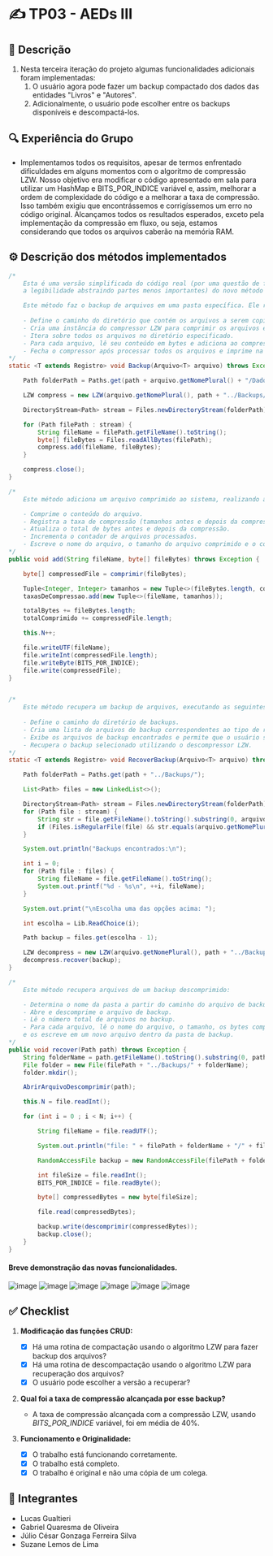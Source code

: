# ✍️ TP03 - AEDs III

## 📝 Descrição
<ol>
	<li>Nesta terceira iteração do projeto algumas funcionalidades adicionais foram implementadas:
		<ol>
			<li>O usuário agora pode fazer um backup compactado dos dados das entidades "Livros" e "Autores".</li>
			<li>Adicionalmente, o usuário pode escolher entre os backups disponíveis e descompactá-los.</li>
		</ol>
</ol>

## 🔍 Experiência do Grupo
- Implementamos todos os requisitos, apesar de termos enfrentado dificuldades em alguns momentos com o algoritmo de compressão LZW. Nosso objetivo era modificar o código apresentado em sala para utilizar um HashMap e BITS_POR_INDICE variável e, assim, melhorar a ordem de complexidade do código e a melhorar a taxa de compressão. Isso também exigiu que encontrássemos e corrigíssemos um erro no código original. Alcançamos todos os resultados esperados, exceto pela implementação da compressão em fluxo, ou seja, estamos considerando que todos os arquivos caberão na memória RAM.

## ⚙️ Descrição dos métodos implementados

```java
/*
	Esta é uma versão simplificada do código real (por uma questão de facilitar
	a legibilidade abstraindo partes menos importantes) do novo método CRUD.

	Este método faz o backup de arquivos em uma pasta específica. Ele realiza as seguintes etapas:
	
	- Define o caminho do diretório que contém os arquivos a serem copiados.
	- Cria uma instância do compressor LZW para comprimir os arquivos e armazená-los em um diretório de backups.
	- Itera sobre todos os arquivos no diretório especificado.
	- Para cada arquivo, lê seu conteúdo em bytes e adiciona ao compressor.
	- Fecha o compressor após processar todos os arquivos e imprime na tela as taxas de compressão.
*/
static <T extends Registro> void Backup(Arquivo<T> arquivo) throws Exception  {

	Path folderPath = Paths.get(path + arquivo.getNomePlural() + "/Dados");

	LZW compress = new LZW(arquivo.getNomePlural(), path + "../Backups/", true);

	DirectoryStream<Path> stream = Files.newDirectoryStream(folderPath);

	for (Path filePath : stream) {
		String fileName = filePath.getFileName().toString();
		byte[] fileBytes = Files.readAllBytes(filePath);
		compress.add(fileName, fileBytes);
	}

	compress.close();
}
```

```java
/*
	Este método adiciona um arquivo comprimido ao sistema, realizando as seguintes ações:

	- Comprime o conteúdo do arquivo.
	- Registra a taxa de compressão (tamanhos antes e depois da compressão) para o arquivo.
	- Atualiza o total de bytes antes e depois da compressão.
	- Incrementa o contador de arquivos processados.
	- Escreve o nome do arquivo, o tamanho do arquivo comprimido e o conteúdo comprimido em um arquivo de destino.
*/
public void add(String fileName, byte[] fileBytes) throws Exception {

	byte[] compressedFile = comprimir(fileBytes);

	Tuple<Integer, Integer> tamanhos = new Tuple<>(fileBytes.length, compressedFile.length);
	taxasDeCompressao.add(new Tuple<>(fileName, tamanhos));

	totalBytes += fileBytes.length;
	totalComprimido += compressedFile.length;

	this.N++;

	file.writeUTF(fileName);
	file.writeInt(compressedFile.length);
	file.writeByte(BITS_POR_INDICE);
	file.write(compressedFile);
}
```

```java

/*
	Este método recupera um backup de arquivos, executando as seguintes operações:
	
	- Define o caminho do diretório de backups.
	- Cria uma lista de arquivos de backup correspondentes ao tipo de registro especificado.
	- Exibe os arquivos de backup encontrados e permite que o usuário selecione um.
	- Recupera o backup selecionado utilizando o descompressor LZW.
*/
static <T extends Registro> void RecoverBackup(Arquivo<T> arquivo) throws Exception  {

	Path folderPath = Paths.get(path + "../Backups/");

	List<Path> files = new LinkedList<>();

	DirectoryStream<Path> stream = Files.newDirectoryStream(folderPath)
	for (Path file : stream) {
		String str = file.getFileName().toString().substring(0, arquivo.getNomePlural().length());
		if (Files.isRegularFile(file) && str.equals(arquivo.getNomePlural())) files.add(file);
	}

	System.out.println("Backups encontrados:\n");

	int i = 0;
	for (Path file : files) {
		String fileName = file.getFileName().toString();
		System.out.printf("%d - %s\n", ++i, fileName);
	}

	System.out.print("\nEscolha uma das opções acima: ");

	int escolha = Lib.ReadChoice(i);

	Path backup = files.get(escolha - 1);

	LZW decompress = new LZW(arquivo.getNomePlural(), path + "../Backups/", false);
	decompress.recover(backup);
}
```

```java
/*
	Este método recupera arquivos de um backup descomprimido:

	- Determina o nome da pasta a partir do caminho do arquivo de backup e cria essa pasta.
	- Abre e descomprime o arquivo de backup.
	- Lê o número total de arquivos no backup.
	- Para cada arquivo, lê o nome do arquivo, o tamanho, os bytes comprimidos, descomprime-os
	e os escreve em um novo arquivo dentro da pasta de backup.
*/
public void recover(Path path) throws Exception {
	String folderName = path.getFileName().toString().substring(0, path.getFileName().toString().length() - 3);
	File folder = new File(filePath + "../Backups/" + folderName);
	folder.mkdir();

	AbrirArquivoDescomprimir(path);

	this.N = file.readInt();

	for (int i = 0 ; i < N; i++) {

		String fileName = file.readUTF();

		System.out.println("file: " + filePath + folderName + "/" + fileName);

		RandomAccessFile backup = new RandomAccessFile(filePath + folderName + "/" + fileName, "rw");

		int fileSize = file.readInt();
		BITS_POR_INDICE = file.readByte();

		byte[] compressedBytes = new byte[fileSize];

		file.read(compressedBytes);

		backup.write(descomprimir(compressedBytes));
		backup.close();
	}
}
```

#### Breve demonstração das novas funcionalidades.
![image](https://github.com/LucasGualtieri/CC-PUC/assets/42350002/26121f22-9b2d-473e-998a-f5c77d792af3)
![image](https://github.com/LucasGualtieri/CC-PUC/assets/42350002/1788f147-6022-4387-89c5-31e907aabe82)
![image](https://github.com/LucasGualtieri/CC-PUC/assets/42350002/ed9aef49-b4bd-49a3-8803-a9c4ef5432ca)
![image](https://github.com/LucasGualtieri/CC-PUC/assets/42350002/6fac2f29-7a72-408f-ba84-42a41dea6520)
![image](https://github.com/LucasGualtieri/CC-PUC/assets/42350002/eaa48837-3a50-49f5-8772-f8b395e790fb)
![image](https://github.com/LucasGualtieri/CC-PUC/assets/42350002/788e2901-62cc-41c5-a09b-e1e4453b9252)

## ✅ Checklist

1. **Modificação das funções CRUD:**
	- [X] Há uma rotina de compactação usando o algoritmo LZW para fazer backup dos arquivos?
	- [X] Há uma rotina de descompactação usando o algoritmo LZW para recuperação dos arquivos?
	- [X] O usuário pode escolher a versão a recuperar?

3. **Qual foi a taxa de compressão alcançada por esse backup?**
	- A taxa de compressão alcançada com a compressão LZW, usando *BITS_POR_INDICE* variável, foi em média de 40%.

6. **Funcionamento e Originalidade:**
	- [X] O trabalho está funcionando corretamente.
	- [X] O trabalho está completo.
	- [X] O trabalho é original e não uma cópia de um colega.

## 📝 Integrantes
 - Lucas Gualtieri
 - Gabriel Quaresma de Oliveira
 - Júlio César Gonzaga Ferreira Silva
 - Suzane Lemos de Lima
